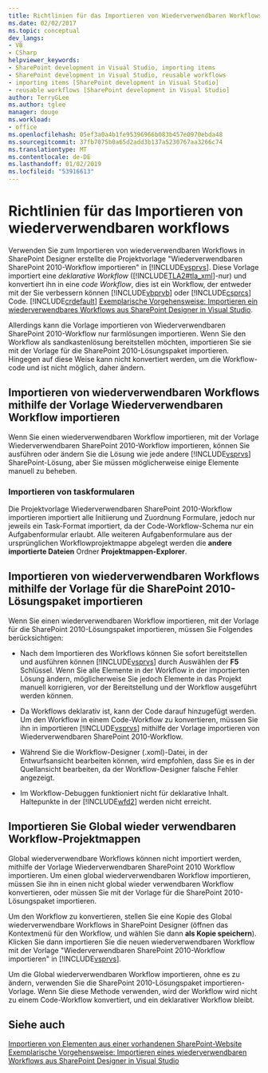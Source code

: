 ```yaml
---
title: Richtlinien für das Importieren von Wiederverwendbaren Workflows | Microsoft-Dokumentation
ms.date: 02/02/2017
ms.topic: conceptual
dev_langs:
- VB
- CSharp
helpviewer_keywords:
- SharePoint development in Visual Studio, importing items
- SharePoint development in Visual Studio, reusable workflows
- importing items [SharePoint development in Visual Studio]
- reusable workflows [SharePoint development in Visual Studio]
author: TerryGLee
ms.author: tglee
manager: douge
ms.workload:
- office
ms.openlocfilehash: 05ef3a0a4b1fe95396966b083b457e0970ebda48
ms.sourcegitcommit: 37fb7075b0a65d2add3b137a5230767aa3266c74
ms.translationtype: MT
ms.contentlocale: de-DE
ms.lasthandoff: 01/02/2019
ms.locfileid: "53916613"
---
```

# <a name="guidelines-for-importing-reusable-workflows"></a>Richtlinien für das Importieren von wiederverwendbaren workflows
  Verwenden Sie zum Importieren von wiederverwendbaren Workflows in SharePoint Designer erstellte die Projektvorlage "Wiederverwendbaren SharePoint 2010-Workflow importieren" in [!INCLUDE[vsprvs](../sharepoint/includes/vsprvs-md.md)]. Diese Vorlage importiert eine *deklarative* *Workflow* ([!INCLUDE[TLA2#tla_xml](../sharepoint/includes/tla2sharptla-xml-md.md)]-nur) und konvertiert ihn in eine *code Workflow*, dies ist ein Workflow, der entweder mit der Sie verbessern können [!INCLUDE[vbprvb](../sharepoint/includes/vbprvb-md.md)] oder [!INCLUDE[csprcs](../sharepoint/includes/csprcs-md.md)] Code. [!INCLUDE[crdefault](../sharepoint/includes/crdefault-md.md)] [Exemplarische Vorgehensweise: Importieren ein wiederverwendbares Workflows aus SharePoint Designer in Visual Studio](../sharepoint/walkthrough-import-a-sharepoint-designer-reusable-workflow-into-visual-studio.md).  
  
 Allerdings kann die Vorlage importieren von Wiederverwendbaren SharePoint 2010-Workflow nur farmlösungen importieren. Wenn Sie den Workflow als sandkastenlösung bereitstellen möchten, importieren Sie sie mit der Vorlage für die SharePoint 2010-Lösungspaket importieren. Hingegen auf diese Weise kann nicht konvertiert werden, um die Workflow-code und ist nicht möglich, daher ändern.  
  
## <a name="import-reusable-workflows-by-using-the-import-reusable-workflow-template"></a>Importieren von wiederverwendbaren Workflows mithilfe der Vorlage Wiederverwendbaren Workflow importieren
 Wenn Sie einen wiederverwendbaren Workflow importieren, mit der Vorlage Wiederverwendbaren SharePoint 2010-Workflow importieren, können Sie ausführen oder ändern Sie die Lösung wie jede andere [!INCLUDE[vsprvs](../sharepoint/includes/vsprvs-md.md)] SharePoint-Lösung, aber Sie müssen möglicherweise einige Elemente manuell zu beheben.  
  
### <a name="import-task-forms"></a>Importieren von taskformularen
 Die Projektvorlage Wiederverwendbaren SharePoint 2010-Workflow importieren importiert alle Initiierung und Zuordnung Formulare, jedoch nur jeweils ein Task-Format importiert, da der Code-Workflow-Schema nur ein Aufgabenformular erlaubt. Alle weiteren Aufgabenformulare aus der ursprünglichen Workflowprojektmappe abgelegt werden die **andere importierte Dateien** Ordner **Projektmappen-Explorer**.  
  
## <a name="import-reusable-workflows-by-using-the-import-sharepoint-2010-solution-package-template"></a>Importieren von wiederverwendbaren Workflows mithilfe der Vorlage für die SharePoint 2010-Lösungspaket importieren
 Wenn Sie einen wiederverwendbaren Workflow importieren, mit der Vorlage für die SharePoint 2010-Lösungspaket importieren, müssen Sie Folgendes berücksichtigen:  
  
-   Nach dem Importieren des Workflows können Sie sofort bereitstellen und ausführen können [!INCLUDE[vsprvs](../sharepoint/includes/vsprvs-md.md)] durch Auswählen der **F5** Schlüssel. Wenn Sie alle Elemente in der Workflow in der importierten Lösung ändern, möglicherweise Sie jedoch Elemente in das Projekt manuell korrigieren, vor der Bereitstellung und der Workflow ausgeführt werden können.  
  
-   Da Workflows deklarativ ist, kann der Code darauf hinzugefügt werden. Um den Workflow in einem Code-Workflow zu konvertieren, müssen Sie ihn in importieren [!INCLUDE[vsprvs](../sharepoint/includes/vsprvs-md.md)] mithilfe der Vorlage importieren von Wiederverwendbaren SharePoint 2010-Workflow.  
  
-   Während Sie die Workflow-Designer (.xoml)-Datei, in der Entwurfsansicht bearbeiten können, wird empfohlen, dass Sie es in der Quellansicht bearbeiten, da der Workflow-Designer falsche Fehler angezeigt.  
  
-   Im Workflow-Debuggen funktioniert nicht für deklarative Inhalt. Haltepunkte in der [!INCLUDE[wfd2](../sharepoint/includes/wfd2-md.md)] werden nicht erreicht.  
  
## <a name="import-globally-reusable-workflow-solutions"></a>Importieren Sie Global wieder verwendbaren Workflow-Projektmappen
 Global wiederverwendbare Workflows können nicht importiert werden, mithilfe der Vorlage Wiederverwendbaren SharePoint 2010 Workflow importieren. Um einen global wiederverwendbaren Workflow importieren, müssen Sie ihn in einen nicht global wieder verwendbaren Workflow konvertieren, oder müssen Sie mit der Vorlage für die SharePoint 2010-Lösungspaket importieren.  
  
 Um den Workflow zu konvertieren, stellen Sie eine Kopie des Global wiederverwendbare Workflows in SharePoint Designer (öffnen das Kontextmenü für den Workflow, und wählen Sie dann **als Kopie speichern**). Klicken Sie dann importieren Sie die neuen wiederverwendbaren Workflow mit der Vorlage "Wiederverwendbaren SharePoint 2010-Workflow importieren" in [!INCLUDE[vsprvs](../sharepoint/includes/vsprvs-md.md)].  
  
 Um die Global wiederverwendbaren Workflow importieren, ohne es zu ändern, verwenden Sie die SharePoint 2010-Lösungspaket importieren-Vorlage. Wenn Sie diese Methode verwenden, wird der Workflow wird nicht zu einem Code-Workflow konvertiert, und ein deklarativer Workflow bleibt.  
  
## <a name="see-also"></a>Siehe auch
 [Importieren von Elementen aus einer vorhandenen SharePoint-Website](../sharepoint/importing-items-from-an-existing-sharepoint-site.md)   
 [Exemplarische Vorgehensweise: Importieren eines wiederverwendbaren Workflows aus SharePoint Designer in Visual Studio](../sharepoint/walkthrough-import-a-sharepoint-designer-reusable-workflow-into-visual-studio.md)  
